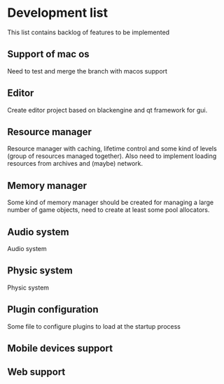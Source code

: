 # Development list
This list contains backlog of features to be implemented

## Support of mac os 
Need to test and merge the branch with macos support

## Editor
Create editor project based on blackengine and qt framework for 
gui.

## Resource manager 
Resource manager with caching, lifetime control and some kind of levels (group of resources managed together).
Also need to implement loading resources from archives and (maybe) network.

## Memory manager
Some kind of memory manager should be created for managing a large number of game objects, need to create at least some 
pool allocators.

## Audio system
Audio system

## Physic system
Physic system

## Plugin configuration 
Some file to configure plugins to load at the startup process

## Mobile devices support

## Web support
